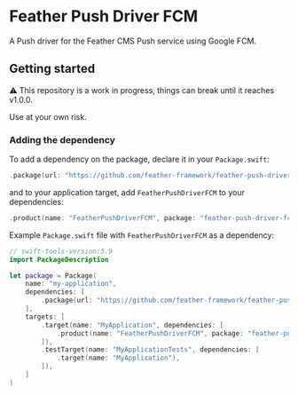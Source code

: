 # Feather Push Driver FCM

A Push driver for the Feather CMS Push service using Google FCM.

## Getting started

⚠️ This repository is a work in progress, things can break until it reaches v1.0.0. 

Use at your own risk.

### Adding the dependency

To add a dependency on the package, declare it in your `Package.swift`:

```swift
.package(url: "https://github.com/feather-framework/feather-push-driver-fcm", .upToNextMinor(from: "0.3.0")),
```

and to your application target, add `FeatherPushDriverFCM` to your dependencies:

```swift
.product(name: "FeatherPushDriverFCM", package: "feather-push-driver-fcm")
```

Example `Package.swift` file with `FeatherPushDriverFCM` as a dependency:

```swift
// swift-tools-version:5.9
import PackageDescription

let package = Package(
    name: "my-application",
    dependencies: [
        .package(url: "https://github.com/feather-framework/feather-push-driver-fcm", .upToNextMinor(from: "0.3.0")),
    ],
    targets: [
        .target(name: "MyApplication", dependencies: [
            .product(name: "FeatherPushDriverFCM", package: "feather-push-driver-fcm")
        ]),
        .testTarget(name: "MyApplicationTests", dependencies: [
            .target(name: "MyApplication"),
        ]),
    ]
)
```
